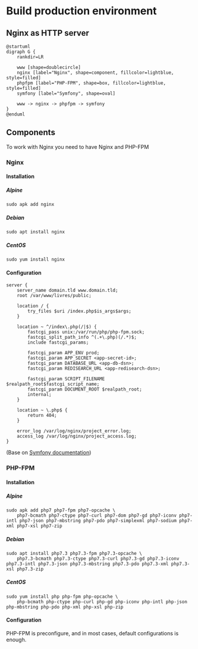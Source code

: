 # Build production environment

## Nginx as HTTP server

```puml
@startuml
digraph G {
    rankdir=LR

    www [shape=doublecircle]
    nginx [label="Nginx", shape=component, fillcolor=lightblue, style=filled]
    phpfpm [label="PHP-FPM", shape=box, fillcolor=lightblue, style=filled]
    symfony [label="Symfony", shape=oval]

    www -> nginx -> phpfpm -> symfony
}
@enduml
```

## Components

To work with Nginx you need to have Nginx and PHP-FPM

### Nginx

#### Installation

##### Alpine

```shell script
sudo apk add nginx
```

##### Debian

```shell script
sudo apt install nginx
```

##### CentOS

```shell script
sudo yum install nginx
```

#### Configuration

```nginx
server {
    server_name domain.tld www.domain.tld;
    root /var/www/livres/public;

    location / {
        try_files $uri /index.php$is_args$args;
    }

    location ~ ^/index\.php(/|$) {
        fastcgi_pass unix:/var/run/php/php-fpm.sock;
        fastcgi_split_path_info ^(.+\.php)(/.*)$;
        include fastcgi_params;

        fastcgi_param APP_ENV prod;
        fastcgi_param APP_SECRET <app-secret-id>;
        fastcgi_param DATABASE_URL <app-db-dsn>;
        fastcgi_param REDISEARCH_URL <app-redisearch-dsn>;

        fastcgi_param SCRIPT_FILENAME $realpath_root$fastcgi_script_name;
        fastcgi_param DOCUMENT_ROOT $realpath_root;
        internal;
    }

    location ~ \.php$ {
        return 404;
    }

    error_log /var/log/nginx/project_error.log;
    access_log /var/log/nginx/project_access.log;
}
```

(Base on [Symfony documentation](https://symfony.com/doc/current/setup/web_server_configuration.html#web-server-nginx))

### PHP-FPM

#### Installation

##### Alpine
```shell script
sudo apk add php7 php7-fpm php7-opcache \
    php7-bcmath php7-ctype php7-curl php7-dom php7-gd php7-iconv php7-intl php7-json php7-mbstring php7-pdo php7-simplexml php7-sodium php7-xml php7-xsl php7-zip 
```

##### Debian
```shell script
sudo apt install php7.3 php7.3-fpm php7.3-opcache \
    php7.3-bcmath php7.3-ctype php7.3-curl php7.3-gd php7.3-iconv php7.3-intl php7.3-json php7.3-mbstring php7.3-pdo php7.3-xml php7.3-xsl php7.3-zip 
```

##### CentOS
```shell script
sudo yum install php php-fpm php-opcache \
    php-bcmath php-ctype php-curl php-gd php-iconv php-intl php-json php-mbstring php-pdo php-xml php-xsl php-zip 
```

#### Configuration

PHP-FPM is preconfigure, and in most cases, default configurations is enough.